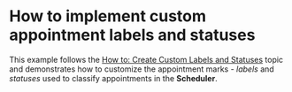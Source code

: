 # How to implement custom appointment labels and statuses


<p>This example follows the <a href="http://help.devexpress.com/#WPF/CustomDocument116501">How to: Create Custom Labels and Statuses</a> topic and demonstrates how to customize the appointment marks - <em>labels</em> and <em>statuses</em> used to classify appointments in the <strong>Scheduler</strong>.</p>
<p><br><br></p>

<br/>


